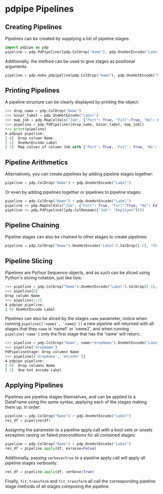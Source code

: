 # pdpipe Pipelines

## Creating Pipelines

Pipelines can be created by supplying a list of pipeline stages:

<!--phmdoctest-setup-->
```python
import pdpipe as pdp
pipeline = pdp.PdPipeline([pdp.ColDrop("Name"), pdp.OneHotEncode("Label")]
```

Additionally, the  method can be used to give stages as positional arguments.

```python
pipeline = pdp.make_pdpipeline(pdp.ColDrop("Name"), pdp.OneHotEncode("Label"))
```


## Printing Pipelines

A pipeline structure can be clearly displayed by printing the object:

<!--phmdoctest-skip--> 
```python
>>> drop_name = pdp.ColDrop("Name")
>>> binar_label = pdp.OneHotEncode("Label")
>>> map_job = pdp.MapColVals("Job", {"Part": True, "Full":True, "No": False})
>>> pipeline = pdp.PdPipeline([drop_name, binar_label, map_job])
>>> print(pipeline)
A pdpipe pipeline:
[ 0]  Drop column Name
[ 1]  OneHotEncode Label
[ 2]  Map values of column Job with {'Part': True, 'Full': True, 'No': False}
```

## Pipeline Arithmetics

Alternatively, you can create pipelines by adding pipeline stages together:

```python
pipeline = pdp.ColDrop("Name") + pdp.OneHotEncode("Label")
```

Or even by adding pipelines together or pipelines to pipeline stages:

```python
pipeline = pdp.ColDrop("Name") + pdp.OneHotEncode("Label")
pipeline += pdp.MapColVals("Job", {"Part": True, "Full":True, "No": False})
pipeline += pdp.PdPipeline([pdp.ColRename({"Job": "Employed"})])
```

## Pipeline Chaining

Pipeline stages can also be chained to other stages to create pipelines:

```python
pipeline = pdp.ColDrop("Name").OneHotEncode("Label").ValDrop([-1], "Children")
```

## Pipeline Slicing

Pipelines are Python Sequence objects, and as such can be sliced using Python's slicing notation, just like lists:

<!--phmdoctest-skip--> 
```python
>>> pipeline = pdp.ColDrop("Name").OneHotEncode("Label").ValDrop([-1], "Children").ApplyByCols("height", math.ceil)
>>> pipeline[0]
Drop column Name
>>> pipeline[1:2]
A pdpipe pipeline:
[ 0] OneHotEncode Label
```

Pipelines can also be sliced by the stages `name` parameter, notice when running `pipeline[['name1', 'name2']]` a new pipeline will returned with all stages that they `name` is 'name1' or 'name2', and when running `pipeline['name']` only the first stage that has the 'name' will return.:

```python
>>> pipeline = pdp.ColDrop("Name", name="dropName").OneHotEncode("Label", name="encoder").ValDrop([-1], "Children").ApplyByCols("height", math.ceil)
>>> pipeline['dropName']
PdPipelineStage: Drop columns Name
>>> pipeline[['dropName', 'encoder']]
A pdpipe pipeline:
[ 0]  Drop columns Name
[ 1]  One-hot encode Label
```

## Applying Pipelines

Pipelines are pipeline stages themselves, and can be applied to a DataFrame using the same syntax, applying each of the stages making them up, in order:

```python
pipeline = pdp.ColDrop("Name") + pdp.OneHotEncode("Label")
res_df = pipeline(df)
```

Assigning the  parameter to a pipeline apply call with a bool sets or unsets exception raising on failed preconditions for all contained stages:

```python
pipeline = pdp.ColDrop("Name") + pdp.OneHotEncode("Label")
res_df = pipeline.apply(df, exraise=False)
```

Additionally, passing ``verbose=True`` to a pipeline apply call will apply all pipeline stages verbosely:

```python
res_df = pipeline.apply(df, verbose=True)
```

Finally, `fit`, `transform` and `fit_transform` all call the corresponding pipeline stage methods of all stages composing the pipeline.
